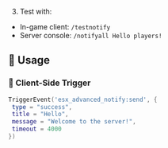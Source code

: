 3. Test with:

- In-game client: `/testnotify`
- Server console: `/notifyall Hello players!`

## 🧪 Usage

### 🔹 Client-Side Trigger
```lua
TriggerEvent('esx_advanced_notify:send', {
 type = "success",
 title = "Hello",
 message = "Welcome to the server!",
 timeout = 4000
})